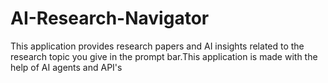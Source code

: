 # AI-Research-Navigator
This application provides research papers and AI insights related to the research topic you give in the prompt bar.This application is made with the help of AI agents and API's
